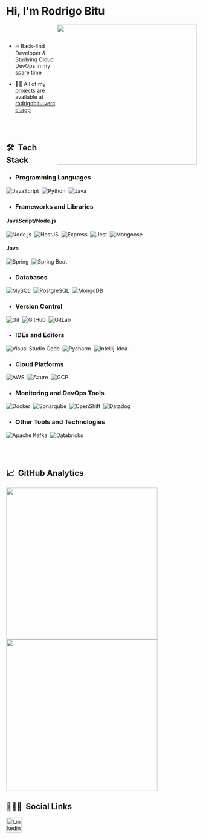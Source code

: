 <h1 align="left">Hi, I'm Rodrigo Bitu</h1>

<img align="right" src="https://github.com/rodbitu/rodbitu/blob/master/undraw_programming_2svr.svg" width="370"/>

<br><br>

- 🔥 Back-End Developer & Studying Cloud DevOps in my spare time

- 👨‍💻 All of my projects are available at [rodrigobitu.vercel.app](https://rodrigobitu.vercel.app/)

<br><br>

## 🛠 &nbsp;Tech Stack
- ### Programming Languages
![JavaScript](https://img.shields.io/badge/-JavaScript-05122A?style=flat&logo=javascript)&nbsp;
![Python](https://img.shields.io/badge/-python-05122A?style=flat&logo=python)&nbsp;
![Java](https://img.shields.io/badge/-Java-05122A?style=flat&logo=openjdk)&nbsp;


- ### Frameworks and Libraries
#### JavaScript/Node.js
![Node.js](https://img.shields.io/badge/-Node.js-05122A?style=flat&logo=node.js)&nbsp;
![NestJS](https://img.shields.io/badge/-NestJS-05122A?style=flat&logo=nestjs)&nbsp;
![Express](https://img.shields.io/badge/-Express-05122A?style=flat&logo=express)&nbsp;
![Jest](https://img.shields.io/badge/-Jest-05122A?style=flat&logo=jest)&nbsp;
![Mongoose](https://img.shields.io/badge/-Mongoose-05122A?style=flat&logo=mongoose)&nbsp;


#### Java
![Spring](https://img.shields.io/badge/-Spring-05122A?style=flat&logo=spring)&nbsp;
![Spring Boot](https://img.shields.io/badge/-Spring%20Boot-05122A?style=flat&logo=springboot)&nbsp;


- ### Databases
![MySQL](https://img.shields.io/badge/-MySQL-05122A?style=flat&logo=MySQL)&nbsp;
![PostgreSQL](https://img.shields.io/badge/-PostgreSQL-05122A?style=flat&logo=PostgreSQL)&nbsp;
![MongoDB](https://img.shields.io/badge/-mongoDB-05122A?style=flat&logo=mongoDB)&nbsp;

- ### Version Control
![Git](https://img.shields.io/badge/-Git-05122A?style=flat&logo=git)&nbsp;
![GitHub](https://img.shields.io/badge/-GitHub-05122A?style=flat&logo=github)&nbsp;
![GitLab](https://img.shields.io/badge/-GitLab-05122A?style=flat&logo=gitlab)&nbsp;

- ### IDEs and Editors
![Visual Studio Code](https://img.shields.io/badge/-Visual%20Studio%20Code-05122A?style=flat&logo=visualstudiocode)&nbsp;
![Pycharm](https://img.shields.io/badge/-Pycharm-05122A?style=flat&logo=pycharm)&nbsp;
![Intellij-Idea](https://img.shields.io/badge/-Intellij-05122A?style=flat&logo=intellij-idea)&nbsp;

- ### Cloud Platforms
![AWS](https://img.shields.io/badge/-AWS-05122A?style=flat&logo=Amazon)&nbsp;
![Azure](https://img.shields.io/badge/-Azure-05122A?style=flat&logo=Microsoft)&nbsp;
![GCP](https://img.shields.io/badge/-GCP-05122A?style=flat&logo=Google)&nbsp;

- ### Monitoring and DevOps Tools
![Docker](https://img.shields.io/badge/-Docker-05122A?style=flat&logo=docker)&nbsp;
![Sonarqube](https://img.shields.io/badge/-Sonarqube-05122A?style=flat&logo=Sonarqube)&nbsp;
![OpenShift](https://img.shields.io/badge/-OpenShift-05122A?style=flat&logo=redhat)&nbsp;
![Datadog](https://img.shields.io/badge/-Datadog-05122A?style=flat&logo=datadog)&nbsp;

- ### Other Tools and Technologies
![Apache Kafka](https://img.shields.io/badge/-Apache%20Kafka-05122A?style=flat&logo=apachekafka)&nbsp;
![Databricks](https://img.shields.io/badge/-Databricks-05122A?style=flat&logo=databricks)&nbsp;

<br><br>

## 📈 &nbsp;GitHub Analytics

<a href="https://github.com/anuraghazra/github-readme-stats">
  <img align="center" src="https://github-readme-stats.vercel.app/api/top-langs/?username=rodbitu&layout=compact&theme=blue-green" width="400"/>
</a>
<a href="https://github.com/anuraghazra/convoychat">
  <img align="center" src="https://github-readme-stats.vercel.app/api?username=rodbitu&line_height=27&show_icons=true&count_private=true&theme=blue-green" width="400"/>
</a>

## 👨🏽‍💻 &nbsp;Social Links

<a target="_blank" href="https://www.linkedin.com/in/rodrigo-bitu-de-moraes-366037191/">
  <img align="left" alt="Linkedin" width="40px" src="https://github.com/rodbitu/rodbitu/blob/master/linkedin.svg" />
</a>
